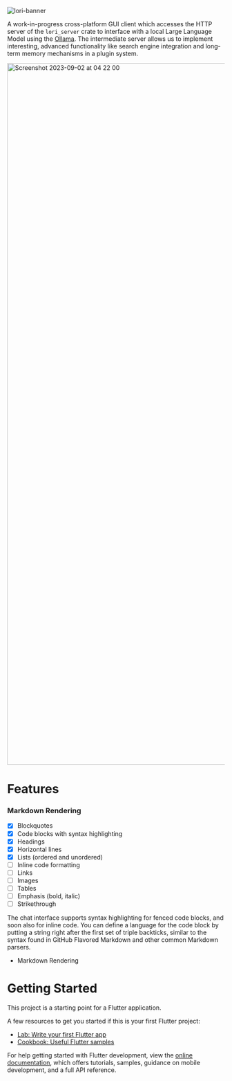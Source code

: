 ![lori-banner](https://github.com/spectrachrome/ollama-chat/assets/94269527/9596ca59-1147-492f-900c-eb647325bba2)

A work-in-progress cross-platform GUI client which accesses the HTTP server of the `lori_server` crate to interface with a local Large Language Model using the [Ollama](https://ollama.ai/). The intermediate server allows us to implement interesting, advanced functionality like search engine integration and long-term memory mechanisms in a plugin system.

<!--
Furthermore providing the ability to inject information into the system programmatically with a plugin system, for example to do a web search and integrating the results to provide up-to-date information if deemed necessary or to implement mechanisms for long-term memory for the chatbot.
-->

<img width="1622" alt="Screenshot 2023-09-02 at 04 22 00" src="https://github.com/spectrachrome/ollama-chat/assets/94269527/b22379a2-3dad-4dba-98d3-1a5b6bd08569">

# Features

### Markdown Rendering

- [x] Blockquotes
- [x] Code blocks with syntax highlighting
- [x] Headings
- [x] Horizontal lines
- [x] Lists (ordered and unordered)
- [ ] Inline code formatting
- [ ] Links
- [ ] Images
- [ ] Tables
- [ ] Emphasis (bold, italic)
- [ ] Strikethrough

The chat interface supports syntax highlighting for fenced code blocks, and soon also for inline code. You can define a language for the code block by putting a string right after the first set of triple backticks, similar to the syntax found in GitHub Flavored Markdown and other common Markdown parsers.

* Markdown Rendering

# Getting Started

This project is a starting point for a Flutter application.

A few resources to get you started if this is your first Flutter project:

- [Lab: Write your first Flutter app](https://docs.flutter.dev/get-started/codelab)
- [Cookbook: Useful Flutter samples](https://docs.flutter.dev/cookbook)

For help getting started with Flutter development, view the
[online documentation](https://docs.flutter.dev/), which offers tutorials,
samples, guidance on mobile development, and a full API reference.
